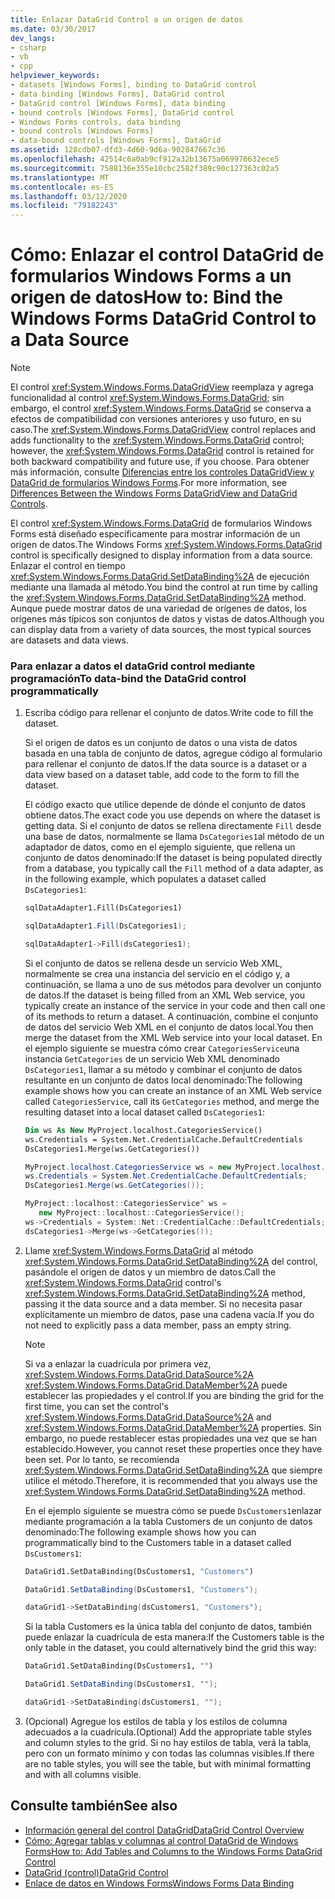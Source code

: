```yaml
---
title: Enlazar DataGrid Control a un origen de datos
ms.date: 03/30/2017
dev_langs:
- csharp
- vb
- cpp
helpviewer_keywords:
- datasets [Windows Forms], binding to DataGrid control
- data binding [Windows Forms], DataGrid control
- DataGrid control [Windows Forms], data binding
- bound controls [Windows Forms], DataGrid control
- Windows Forms controls, data binding
- bound controls [Windows Forms]
- data-bound controls [Windows Forms], DataGrid
ms.assetid: 128cdb07-dfd3-4d60-9d6a-902847667c36
ms.openlocfilehash: 42514c6a0ab9cf912a32b13675a069976632ece5
ms.sourcegitcommit: 7588136e355e10cbc2582f389c90c127363c02a5
ms.translationtype: MT
ms.contentlocale: es-ES
ms.lasthandoff: 03/12/2020
ms.locfileid: "79182243"
---
```

# <a name="how-to-bind-the-windows-forms-datagrid-control-to-a-data-source"></a><span data-ttu-id="a0b85-102">Cómo: Enlazar el control DataGrid de formularios Windows Forms a un origen de datos</span><span class="sxs-lookup"><span data-stu-id="a0b85-102">How to: Bind the Windows Forms DataGrid Control to a Data Source</span></span>
> [!NOTE]
> <span data-ttu-id="a0b85-103">El control <xref:System.Windows.Forms.DataGridView> reemplaza y agrega funcionalidad al control <xref:System.Windows.Forms.DataGrid>; sin embargo, el control <xref:System.Windows.Forms.DataGrid> se conserva a efectos de compatibilidad con versiones anteriores y uso futuro, en su caso.</span><span class="sxs-lookup"><span data-stu-id="a0b85-103">The <xref:System.Windows.Forms.DataGridView> control replaces and adds functionality to the <xref:System.Windows.Forms.DataGrid> control; however, the <xref:System.Windows.Forms.DataGrid> control is retained for both backward compatibility and future use, if you choose.</span></span> <span data-ttu-id="a0b85-104">Para obtener más información, consulte [Diferencias entre los controles DataGridView y DataGrid de formularios Windows Forms](differences-between-the-windows-forms-datagridview-and-datagrid-controls.md).</span><span class="sxs-lookup"><span data-stu-id="a0b85-104">For more information, see [Differences Between the Windows Forms DataGridView and DataGrid Controls](differences-between-the-windows-forms-datagridview-and-datagrid-controls.md).</span></span>  
  
 <span data-ttu-id="a0b85-105">El control <xref:System.Windows.Forms.DataGrid> de formularios Windows Forms está diseñado específicamente para mostrar información de un origen de datos.</span><span class="sxs-lookup"><span data-stu-id="a0b85-105">The Windows Forms <xref:System.Windows.Forms.DataGrid> control is specifically designed to display information from a data source.</span></span> <span data-ttu-id="a0b85-106">Enlazar el control en tiempo <xref:System.Windows.Forms.DataGrid.SetDataBinding%2A> de ejecución mediante una llamada al método.</span><span class="sxs-lookup"><span data-stu-id="a0b85-106">You bind the control at run time by calling the <xref:System.Windows.Forms.DataGrid.SetDataBinding%2A> method.</span></span> <span data-ttu-id="a0b85-107">Aunque puede mostrar datos de una variedad de orígenes de datos, los orígenes más típicos son conjuntos de datos y vistas de datos.</span><span class="sxs-lookup"><span data-stu-id="a0b85-107">Although you can display data from a variety of data sources, the most typical sources are datasets and data views.</span></span>  
  
### <a name="to-data-bind-the-datagrid-control-programmatically"></a><span data-ttu-id="a0b85-108">Para enlazar a datos el dataGrid control mediante programación</span><span class="sxs-lookup"><span data-stu-id="a0b85-108">To data-bind the DataGrid control programmatically</span></span>  
  
1. <span data-ttu-id="a0b85-109">Escriba código para rellenar el conjunto de datos.</span><span class="sxs-lookup"><span data-stu-id="a0b85-109">Write code to fill the dataset.</span></span>  
  
     <span data-ttu-id="a0b85-110">Si el origen de datos es un conjunto de datos o una vista de datos basada en una tabla de conjunto de datos, agregue código al formulario para rellenar el conjunto de datos.</span><span class="sxs-lookup"><span data-stu-id="a0b85-110">If the data source is a dataset or a data view based on a dataset table, add code to the form to fill the dataset.</span></span>  
  
     <span data-ttu-id="a0b85-111">El código exacto que utilice depende de dónde el conjunto de datos obtiene datos.</span><span class="sxs-lookup"><span data-stu-id="a0b85-111">The exact code you use depends on where the dataset is getting data.</span></span> <span data-ttu-id="a0b85-112">Si el conjunto de datos se rellena directamente `Fill` desde una base de datos, normalmente se llama `DsCategories1`al método de un adaptador de datos, como en el ejemplo siguiente, que rellena un conjunto de datos denominado:</span><span class="sxs-lookup"><span data-stu-id="a0b85-112">If the dataset is being populated directly from a database, you typically call the `Fill` method of a data adapter, as in the following example, which populates a dataset called `DsCategories1`:</span></span>  
  
    ```vb  
    sqlDataAdapter1.Fill(DsCategories1)  
    ```  
  
    ```csharp  
    sqlDataAdapter1.Fill(DsCategories1);  
    ```  
  
    ```cpp  
    sqlDataAdapter1->Fill(dsCategories1);  
    ```  
  
     <span data-ttu-id="a0b85-113">Si el conjunto de datos se rellena desde un servicio Web XML, normalmente se crea una instancia del servicio en el código y, a continuación, se llama a uno de sus métodos para devolver un conjunto de datos.</span><span class="sxs-lookup"><span data-stu-id="a0b85-113">If the dataset is being filled from an XML Web service, you typically create an instance of the service in your code and then call one of its methods to return a dataset.</span></span> <span data-ttu-id="a0b85-114">A continuación, combine el conjunto de datos del servicio Web XML en el conjunto de datos local.</span><span class="sxs-lookup"><span data-stu-id="a0b85-114">You then merge the dataset from the XML Web service into your local dataset.</span></span> <span data-ttu-id="a0b85-115">En el ejemplo siguiente se muestra cómo crear `CategoriesService`una instancia `GetCategories` de un servicio Web XML denominado `DsCategories1`, llamar a su método y combinar el conjunto de datos resultante en un conjunto de datos local denominado:</span><span class="sxs-lookup"><span data-stu-id="a0b85-115">The following example shows how you can create an instance of an XML Web service called `CategoriesService`, call its `GetCategories` method, and merge the resulting dataset into a local dataset called `DsCategories1`:</span></span>  
  
    ```vb  
    Dim ws As New MyProject.localhost.CategoriesService()  
    ws.Credentials = System.Net.CredentialCache.DefaultCredentials  
    DsCategories1.Merge(ws.GetCategories())  
    ```  
  
    ```csharp  
    MyProject.localhost.CategoriesService ws = new MyProject.localhost.CategoriesService();  
    ws.Credentials = System.Net.CredentialCache.DefaultCredentials;  
    DsCategories1.Merge(ws.GetCategories());  
    ```  
  
    ```cpp  
    MyProject::localhost::CategoriesService^ ws =
       new MyProject::localhost::CategoriesService();  
    ws->Credentials = System::Net::CredentialCache::DefaultCredentials;  
    dsCategories1->Merge(ws->GetCategories());  
    ```  
  
2. <span data-ttu-id="a0b85-116">Llame <xref:System.Windows.Forms.DataGrid> al método <xref:System.Windows.Forms.DataGrid.SetDataBinding%2A> del control, pasándole el origen de datos y un miembro de datos.</span><span class="sxs-lookup"><span data-stu-id="a0b85-116">Call the <xref:System.Windows.Forms.DataGrid> control's <xref:System.Windows.Forms.DataGrid.SetDataBinding%2A> method, passing it the data source and a data member.</span></span> <span data-ttu-id="a0b85-117">Si no necesita pasar explícitamente un miembro de datos, pase una cadena vacía.</span><span class="sxs-lookup"><span data-stu-id="a0b85-117">If you do not need to explicitly pass a data member, pass an empty string.</span></span>  
  
    > [!NOTE]
    > <span data-ttu-id="a0b85-118">Si va a enlazar la cuadrícula por primera vez, <xref:System.Windows.Forms.DataGrid.DataSource%2A> <xref:System.Windows.Forms.DataGrid.DataMember%2A> puede establecer las propiedades y el control.</span><span class="sxs-lookup"><span data-stu-id="a0b85-118">If you are binding the grid for the first time, you can set the control's <xref:System.Windows.Forms.DataGrid.DataSource%2A> and <xref:System.Windows.Forms.DataGrid.DataMember%2A> properties.</span></span> <span data-ttu-id="a0b85-119">Sin embargo, no puede restablecer estas propiedades una vez que se han establecido.</span><span class="sxs-lookup"><span data-stu-id="a0b85-119">However, you cannot reset these properties once they have been set.</span></span> <span data-ttu-id="a0b85-120">Por lo tanto, se recomienda <xref:System.Windows.Forms.DataGrid.SetDataBinding%2A> que siempre utilice el método.</span><span class="sxs-lookup"><span data-stu-id="a0b85-120">Therefore, it is recommended that you always use the <xref:System.Windows.Forms.DataGrid.SetDataBinding%2A> method.</span></span>  
  
     <span data-ttu-id="a0b85-121">En el ejemplo siguiente se muestra cómo se puede `DsCustomers1`enlazar mediante programación a la tabla Customers de un conjunto de datos denominado:</span><span class="sxs-lookup"><span data-stu-id="a0b85-121">The following example shows how you can programmatically bind to the Customers table in a dataset called `DsCustomers1`:</span></span>  
  
    ```vb  
    DataGrid1.SetDataBinding(DsCustomers1, "Customers")  
    ```  
  
    ```csharp  
    DataGrid1.SetDataBinding(DsCustomers1, "Customers");  
    ```  
  
    ```cpp  
    dataGrid1->SetDataBinding(dsCustomers1, "Customers");  
    ```  
  
     <span data-ttu-id="a0b85-122">Si la tabla Customers es la única tabla del conjunto de datos, también puede enlazar la cuadrícula de esta manera:</span><span class="sxs-lookup"><span data-stu-id="a0b85-122">If the Customers table is the only table in the dataset, you could alternatively bind the grid this way:</span></span>  
  
    ```vb  
    DataGrid1.SetDataBinding(DsCustomers1, "")  
    ```  
  
    ```csharp  
    DataGrid1.SetDataBinding(DsCustomers1, "");  
    ```  
  
    ```cpp  
    dataGrid1->SetDataBinding(dsCustomers1, "");  
    ```  
  
3. <span data-ttu-id="a0b85-123">(Opcional) Agregue los estilos de tabla y los estilos de columna adecuados a la cuadrícula.</span><span class="sxs-lookup"><span data-stu-id="a0b85-123">(Optional) Add the appropriate table styles and column styles to the grid.</span></span> <span data-ttu-id="a0b85-124">Si no hay estilos de tabla, verá la tabla, pero con un formato mínimo y con todas las columnas visibles.</span><span class="sxs-lookup"><span data-stu-id="a0b85-124">If there are no table styles, you will see the table, but with minimal formatting and with all columns visible.</span></span>  
  
## <a name="see-also"></a><span data-ttu-id="a0b85-125">Consulte también</span><span class="sxs-lookup"><span data-stu-id="a0b85-125">See also</span></span>

- [<span data-ttu-id="a0b85-126">Información general del control DataGrid</span><span class="sxs-lookup"><span data-stu-id="a0b85-126">DataGrid Control Overview</span></span>](datagrid-control-overview-windows-forms.md)
- [<span data-ttu-id="a0b85-127">Cómo: Agregar tablas y columnas al control DataGrid de Windows Forms</span><span class="sxs-lookup"><span data-stu-id="a0b85-127">How to: Add Tables and Columns to the Windows Forms DataGrid Control</span></span>](how-to-add-tables-and-columns-to-the-windows-forms-datagrid-control.md)
- [<span data-ttu-id="a0b85-128">DataGrid (control)</span><span class="sxs-lookup"><span data-stu-id="a0b85-128">DataGrid Control</span></span>](datagrid-control-windows-forms.md)
- [<span data-ttu-id="a0b85-129">Enlace de datos en Windows Forms</span><span class="sxs-lookup"><span data-stu-id="a0b85-129">Windows Forms Data Binding</span></span>](../windows-forms-data-binding.md)
